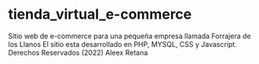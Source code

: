 # tienda_virtual_e-commerce

Sitio web de e-commerce para una pequeña empresa llamada Forrajera de los Llanos
El sitio esta desarrollado en PHP, MYSQL, CSS y Javascript.
Derechos Reservados (2022) Aleex Retana
